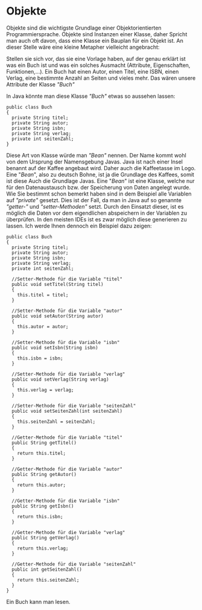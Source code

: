 # Objekte

Objekte sind die wichtigste Grundlage einer Objektorientierten Programmiersprache. Objekte sind Instanzen einer Klasse, daher Spricht man auch oft davon, dass eine Klasse ein Bauplan für ein Objekt ist. An dieser Stelle wäre eine kleine Metapher vielleicht angebracht:

Stellen sie sich vor, das sie eine Vorlage haben, auf der genau erklärt ist was ein Buch ist und was ein solches Ausmacht (Attribute, Eigenschaften, Funktionen,...). 
Ein Buch hat einen Autor, einen Titel, eine ISBN, einen Verlag, eine bestimmte Anzahl an Seiten und vieles mehr. Das wären unsere Attribute der Klasse *"Buch"*

In Java könnte man diese Klasse *"Buch"* etwas so aussehen lassen:

```
public class Buch
{
  private String titel;
  private String autor;
  private String isbn;
  private String verlag;
  private int seitenZahl;
}
```

Diese Art von Klasse würde man *"Bean"* nennen. Der Name kommt wohl von dem Ursprung der Namensgebung Javas. Java ist nach einer Insel benannt auf der Kaffee angebaut wird. Daher auch die Kaffeetasse im Logo. Eine "*Bean*", also zu deutsch Bohne, ist ja die Grundlage des Kaffees, somit ist diese Auch die Grundlage Javas. Eine "*Bean*" ist eine Klasse, welche nur für den Datenaustausch bzw. der Speicherung von Daten angelegt wurde. 
Wie Sie bestimmt schon bemerkt haben sind in dem Beispiel alle Variablen auf *"private"* gesetzt. Dies ist der Fall, da man in Java auf so genannte *"getter-"* und *"setter-Methoden"* setzt. Durch den Einsatzt dieser, ist es möglich die Daten vor dem eigendlichen abspeichern in der Variablen zu überprüfen. In den meisten IDEs ist es zwar möglich diese generieren zu lassen. Ich werde Ihnen dennoch ein Beispiel dazu zeigen:

```
public class Buch
{
  private String titel;
  private String autor;
  private String isbn;
  private String verlag;
  private int seitenZahl;
  
  //Setter-Methode für die Variable "titel"
  public void setTitel(String titel)
  {
    this.titel = titel;
  }
  
  //Setter-Methode für die Variable "autor"
  public void setAutor(String autor)
  {
    this.autor = autor;
  }
  
  //Setter-Methode für die Variable "isbn"
  public void setIsbn(String isbn)
  {
    this.isbn = isbn;
  }
  
  //Setter-Methode für die Variable "verlag"
  public void setVerlag(String verlag)
  {
    this.verlag = verlag;
  }
  
  //Setter-Methode für die Variable "seitenZahl"
  public void setSeitenZahl(int seitenZahl)
  {
    this.seitenZahl = seitenZahl;
  }
  
  //Getter-Methode für die Variable "titel"
  public String getTitel()
  {
    return this.titel;
  }
  
  //Getter-Methode für die Variable "autor"
  public String getAutor()
  {
    return this.autor;
  }
  
  //Getter-Methode für die Variable "isbn"
  public String getIsbn()
  {
    return this.isbn;
  }
  
  //Getter-Methode für die Variable "verlag"
  public String getVerlag()
  {
    return this.verlag;
  }
  
  //Getter-Methode für die Variable "seitenZahl"
  public int getSeitenZahl()
  {
    return this.seitenZahl;
  }
}

```

Ein Buch kann man lesen.

